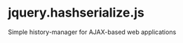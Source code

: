 jquery.hashserialize.js
=======================

Simple history-manager for AJAX-based web applications
